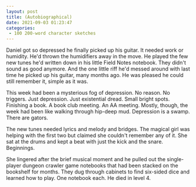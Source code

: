 ```yaml
---
layout: post
title: (Autobiographical)
date: 2021-09-03 01:23:47
categories:
 - 100 200-word character sketches
---
```


Daniel got so depressed he finally picked up his guitar. It needed work or humidity. He'd thrown the humidifiers away in the move. He played the few new tunes he'd written down in his little Field Notes notebook. They didn't sound as good anymore. And the one little riff he'd messed around with last time he picked up his guitar, many months ago. He was pleased he could still remember it, simple as it was.

This week had been a mysterious fog of depression. No reason. No triggers. Just depression. Just existential dread. Small bright spots. Finishing a book. A book club meeting. An AA meeting. Mostly, though, the week had been like walking through hip-deep mud. Depression is a swamp. There are gators.

The new tunes needed lyrics and melody and bridges. The magical girl was helping with the first two but claimed she couldn't remember any of it. She sat at the drums and kept a beat with just the kick and the snare. Beginnings.

She lingered after the brief musical moment and he pulled out the single-player dungeon crawler game notebooks that had been stacked on the bookshelf for months. They dug through cabinets to find six-sided dice and learned how to play. One notebook each. He died in level 4.
